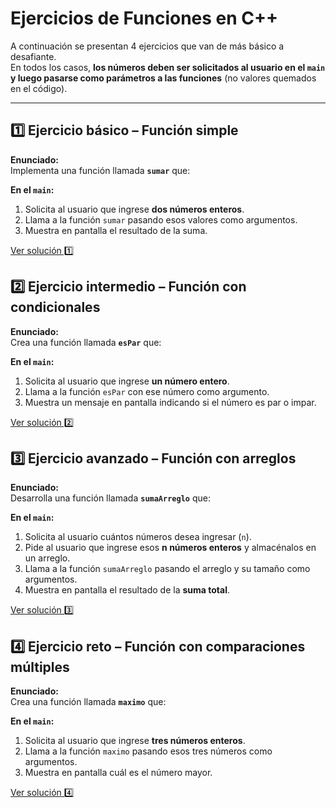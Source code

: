 # Ejercicios de Funciones en C++

A continuación se presentan 4 ejercicios que van de más básico a desafiante.  
En todos los casos, **los números deben ser solicitados al usuario en el `main` y luego pasarse como parámetros a las funciones** (no valores quemados en el código).

---

## 1️⃣ Ejercicio básico – Función simple

**Enunciado:**  
Implementa una función llamada **`sumar`** que:

**En el `main`:**

1. Solicita al usuario que ingrese **dos números enteros**.
2. Llama a la función `sumar` pasando esos valores como argumentos.
3. Muestra en pantalla el resultado de la suma.

[Ver solución 1️⃣](soluciones/ejercicio_1/ejericio_1.cpp)

## 2️⃣ Ejercicio intermedio – Función con condicionales

**Enunciado:**  
Crea una función llamada **`esPar`** que:

**En el `main`:**

1. Solicita al usuario que ingrese **un número entero**.
2. Llama a la función `esPar` con ese número como argumento.
3. Muestra un mensaje en pantalla indicando si el número es par o impar.

[Ver solución 2️⃣](soluciones/ejercicio_2/ejericio_2.cpp)

## 3️⃣ Ejercicio avanzado – Función con arreglos

**Enunciado:**  
Desarrolla una función llamada **`sumaArreglo`** que:

**En el `main`:**

1. Solicita al usuario cuántos números desea ingresar (`n`).
2. Pide al usuario que ingrese esos **n números enteros** y almacénalos en un arreglo.
3. Llama a la función `sumaArreglo` pasando el arreglo y su tamaño como argumentos.
4. Muestra en pantalla el resultado de la **suma total**.

[Ver solución 3️⃣](soluciones/ejercicio_3/ejericio_3.cpp)

## 4️⃣ Ejercicio reto – Función con comparaciones múltiples

**Enunciado:**  
Crea una función llamada **`maximo`** que:

**En el `main`:**

1. Solicita al usuario que ingrese **tres números enteros**.
2. Llama a la función `maximo` pasando esos tres números como argumentos.
3. Muestra en pantalla cuál es el número mayor.

[Ver solución 4️⃣](soluciones/ejercicio_4/ejericio_4.cpp)
